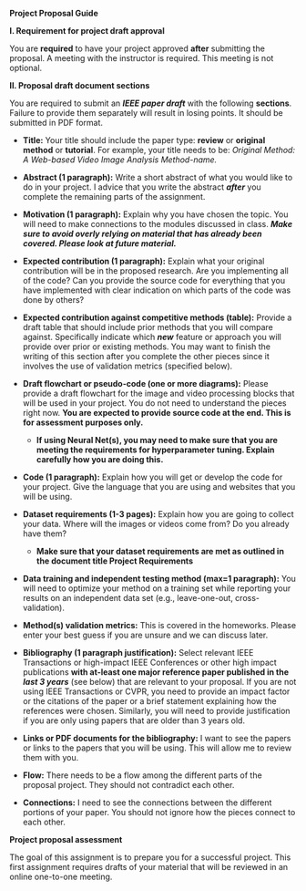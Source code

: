 **Project Proposal Guide**

**I. Requirement for project draft approval**

You are **required** to have your project approved **after** submitting
the proposal. A meeting with the instructor is required. This meeting is not optional.

**II. Proposal draft document sections**

You are required to submit an ***IEEE paper draft*** with the following
**sections**. Failure to provide them separately will result in losing
points. It should be submitted in PDF format.

-   **Title:** Your title should include the paper type: **review** or
    **original method** or **tutorial**. For example, your title needs
    to be: *Original Method: A Web-based Video Image Analysis
    Method-name.*

-   **Abstract (1 paragraph):** Write a short abstract of what you would
    like to do in your project. I advice that you write the abstract
    ***after*** you complete the remaining parts of the assignment.

-   **Motivation (1 paragraph):** Explain why you have chosen the topic.
    You will need to make connections to the modules discussed in class.
    ***Make sure to avoid overly relying on material that has already
    been covered. Please look at future material.***

-   **Expected contribution (1 paragraph):** Explain what your original
    contribution will be in the proposed research. Are you implementing
    all of the code? Can you provide the source code for everything that
    you have implemented with clear indication on which parts of the
    code was done by others?

-   **Expected contribution against competitive methods (table):**
    Provide a draft table that should include prior methods that you
    will compare against. Specifically indicate which ***new*** feature
    or approach you will provide over prior or existing methods. You may
    want to finish the writing of this section after you complete the
    other pieces since it involves the use of validation metrics
    (specified below).

-   **Draft flowchart or pseudo-code (one or more diagrams):** Please
    provide a draft ­­­flowchart for the image and video processing blocks
    that will be used in your project. You do not need to understand the
    pieces right now. **You are expected to provide source code at the
    end. This is for assessment purposes only.**

    -   **If using Neural Net(s), you may need to make sure that you are
        meeting the requirements for hyperparameter tuning. Explain
        carefully how you are doing this.**

-   **Code (1 paragraph):** Explain how you will get or develop the code
    for your project. Give the language that you are using and websites
    that you will be using.

-   **Dataset requirements (1-3 pages):** Explain how you are going to
    collect your data. Where will the images or videos come from? Do you
    already have them?

    -   **Make sure that your dataset requirements are met as outlined
        in the document title Project Requirements**

-   **Data training and independent testing method (max=1 paragraph):**
    You will need to optimize your method on a training set while
    reporting your results on an independent data set (e.g.,
    leave-one-out, cross-validation).

-   **Method(s) validation metrics:** This is covered in the homeworks.
    Please enter your best guess if you are unsure and we can discuss
    later.

-   **Bibliography (1 paragraph justification):** Select relevant IEEE
    Transactions or high-impact IEEE Conferences or other high impact
    publications **with at-least one major reference paper published in
    the** ***last 3 years*** (see below) that are relevant to your
    proposal. If you are not using IEEE Transactions or CVPR, you need
    to provide an impact factor or the citations of the paper or a brief
    statement explaining how the references were chosen. Similarly, you
    will need to provide justification if you are only using papers that
    are older than 3 years old.

-   **Links or PDF documents for the bibliography:** I want to see the
    papers or links to the papers that you will be using. This will
    allow me to review them with you.

-   **Flow:** There needs to be a flow among the different parts of the
    proposal project. They should not contradict each other.

-   **Connections:** I need to see the connections between the different
    portions of your paper. You should not ignore how the pieces connect
    to each other.


**Project proposal assessment**

The goal of this assignment is to prepare you for a successful project.
This first assignment requires drafts of your material that will be
reviewed in an online one-to-one meeting.
